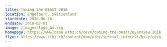 ```yaml
---
title: Taming the BEAST 2016
location: Engelberg, Switzerland
startdate: 2016-06-26
enddate: 2016-07-01
image: /images/logo_bw.svg
homepage: https://www.bsse.ethz.ch/cevo/taming-the-beast/overview-2016.html
flyer: https://www.ethz.ch/content/dam/ethz/special-interest/bsse/cevo/tamingthebeast/Taming_the_BEAST_flyer_small.jpg
---
```


